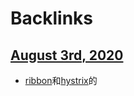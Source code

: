 
# Backlinks
## [August 3rd, 2020](<August 3rd, 2020.md>)
- [ribbon](<ribbon.md>)和[hystrix](<hystrix.md>)的


